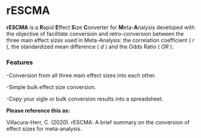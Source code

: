 # rESCMA

<b>rESCMA</b> is a <b>R</b>apid <b>E</b>ffect <b>S</b>ize <b>C</b>onverter for <b>M</b>eta-<b>A</b>nalysis developed with the objective of facilitate conversion and retro-conversion between the three main effect sizes used in Meta-Analysis: the correlation coefficient ( <i>r</i> ), the standardized mean difference ( <i>d</i> ) and the Odds Ratio ( <i>OR</i> ).

### Features 
-Conversion from all three main effect sizes into each other.

-Simple bulk effect size conversion.

-Copy your sigle or bulk conversion results into a spreadsheet.

<b>Please reference this as:</b>

Villacura-Herr, C. (2020). rESCMA: A brief summary on the conversion of effect sizes for meta-analysis.
